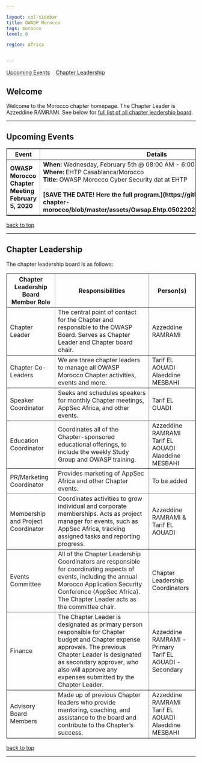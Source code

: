 ```yaml
---

layout: col-sidebar
title: OWASP Morocco
tags: morocco
level: 0

region: Africa


---
```

[Upcoming Events](#upcoming-events)&nbsp;&nbsp;&nbsp;   [Chapter Leadership](#chapter-leadership)

Welcome
-------
Welcome to the Morocco chapter homepage. The Chapter Leader is Azzeddine RAMRAMI. See below for [full list of all chapter leadership board](#chapter-leadership).

<hr/>

Upcoming Events
---------------

<table cellpadding="5" cellspacing="0" border="1">
  <tr><th width="20%">Event</th><th>Details</th></tr>
  <tr><td><strong>OWASP Morocco Chapter Meeting<br>February 5, 2020</strong></td>
      <td>
<strong>When:</strong> Wednesday, February 5th @ 08:00 AM - 6:00 PM <br/>
<strong>Where:</strong> EHTP Casablanca/Morocco <br/>
<strong>Title:</strong> OWASP Morocco Cyber Security dat at EHTP<br/>
<br>
<strong> [SAVE THE DATE! Here the full program.](https://github.com/OWASP/www-chapter-morocco/blob/master/assets/Owsap.Ehtp.05022020(Final%20Program).pdf)
 </strong>     
      </td></tr>
</table>

[back to top](#owasp-morocco)
<hr>

Chapter Leadership
------------------
The chapter leadership board is as follows:

<table cellpadding="5" cellspacing="0" border="1">
  <tr><th>Chapter Leadership Board Member Role</th>
      <th width="50%">Responsibilities</th>
      <th>Person(s)</th></tr>
  <tr><td>Chapter Leader</td>
      <td>The central point of contact for the Chapter and responsible to the OWASP Board. Serves as Chapter Leader and Chapter board chair.</td>
      <td>Azzeddine RAMRAMI</td></tr>
    <tr><td>Chapter Co-Leaders</td>
      <td>We are three chapter leaders to manage all OWASP Morocco Chapter activities, events and more.</td>
      <td>Tarif EL AOUADI<br/>Alaeddine MESBAHI<br/></td></tr>
    <tr><td>Speaker Coordinator</td>
      <td>Seeks and schedules speakers for monthly Chapter meetings, AppSec Africa, and other events.</td>
      <td>Tarif EL OUADI</td></tr>
    <tr><td>Education Coordinator</td>
      <td>Coordinates all of the Chapter-sponsored educational offerings, to include the weekly Study Group and OWASP training.</td>
      <td>Azzeddine RAMRAMI<br/>Tarif EL AOUADI<br/>Alaeddine MESBAHI<br/></td></tr>
    <tr><td>PR/Marketing Coordinator</td>
      <td>Provides marketing of AppSec Africa and other Chapter events.</td>
      <td>To be added</td></tr>
    <tr><td>Membership and Project Coordinator</td>
      <td>Coordinates activities to grow individual and corporate memberships. Acts as project manager for events, such as AppSec Africa, tracking assigned tasks and reporting progress.</td>
      <td>Azzeddine RAMRAMI & Tarif EL AOUADI</td></tr>
    <tr><td>Events Committee</td>
      <td>All of the Chapter Leadership Coordinators are responsible for coordinating aspects of events, including the annual Morocco Application Security Conference (AppSec Africa). The Chapter Leader acts as the committee chair.</td>
      <td>Chapter Leadership Coordinators</td></tr>
    <tr><td>Finance</td>
      <td>The Chapter Leader is designated as primary person responsible for Chapter budget and Chapter expense approvals.
The previous Chapter Leader is designated as secondary approver, who also will approve any expenses submitted by the Chapter Leader.</td>
      <td>Azzeddine RAMRAMI - Primary<br/>Tarif EL AOUADI - Secondary</td></tr>
    <tr><td>Advisory Board Members</td>
      <td>Made up of previous Chapter leaders who provide mentoring, coaching, and assistance to the board and contribute to the Chapter’s success.</td>
      <td>Azzeddine RAMRAMI<br/>Tarif EL AOUADI<br/>Alaeddine MESBAHI<br/></td></tr>
</table>
  
[back to top](#owasp-morocco)
<hr/>

